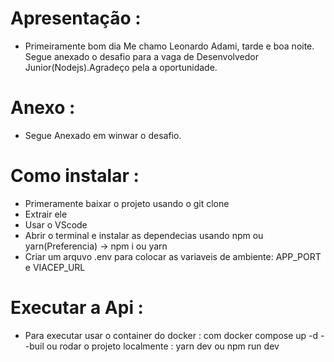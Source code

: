 # Apresentação :
- Primeiramente bom dia Me chamo Leonardo Adami, tarde e boa noite. Segue anexado o desafio para a vaga de Desenvolvedor Junior(Nodejs).Agradeço pela a oportunidade.

# Anexo : 
- Segue Anexado em winwar o desafio.

# Como instalar :
- Primeramente baixar o projeto usando o git clone
- Extrair ele
- Usar o VScode
- Abrir o terminal e instalar as dependecias usando npm ou yarn(Preferencia) -> npm i ou yarn
- Criar um arquvo .env para colocar as variaveis de ambiente: APP_PORT e VIACEP_URL

# Executar a Api :
- Para executar usar o container do docker : com docker compose up -d --buil ou rodar o projeto localmente : yarn dev ou npm run dev
